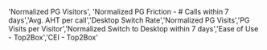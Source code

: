 'Normalized PG Visitors', 'Normalized PG Friction - # Calls within 7 days','Avg. AHT per call','Desktop Switch Rate','Normalized PG Visits','PG Visits per Visitor','Normalized Switch to Desktop within 7 days','Ease of Use - Top2Box','CEI - Top2Box'
